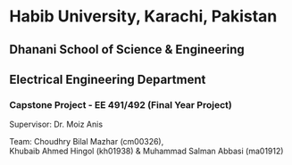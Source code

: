 # Habib University, Karachi, Pakistan
## Dhanani School of Science & Engineering
## Electrical Engineering Department

### Capstone Project - EE 491/492 (Final Year Project)

Supervisor: 
Dr. Moiz Anis

Team: 
Choudhry Bilal Mazhar (cm00326),  
Khubaib Ahmed Hingol (kh01938) &
Muhammad Salman Abbasi (ma01912)


